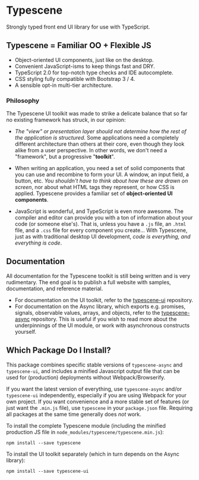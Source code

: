# Typescene
Strongly typed front end UI library for use with TypeScript.

## Typescene = Familiar OO + Flexible JS
* Object-oriented UI components, just like on the desktop.
* Convenient JavaScript-isms to keep things fast and DRY.
* TypeScript 2.0 for top-notch type checks and IDE autocomplete.
* CSS styling fully compatible with Bootstrap 3 / 4.
* A sensible opt-in multi-tier architecture.

### Philosophy
The Typescene UI toolkit was made to strike a delicate balance that so far no existing framework has struck, in our opinion:

* *The "view" or presentation layer should not determine how the rest of the application is structured*. Some applications need a completely different architecture than others at their core, even though they look alike from a user perspective. In other words, we don't need a "framework", but a progressive "**toolkit**".

* When writing an application, you need a set of solid components that you can use and recombine to form your UI. A window, an input field, a button, etc. *You shouldn't have to think about how these are drawn on screen*, nor about what HTML tags they represent, or how CSS is applied. Typescene provides a familiar set of **object-oriented UI components**.

* JavaScript is wonderful, and TypeScript is even more awesome. The compiler and editor can provide you with a ton of information about your code (or someone else's). That is, unless you have a `.js` file, an `.html` file, and a `.css` file for every component you create... With Typescene, just as with traditional desktop UI development, *code is everything, and everything is code*.

## Documentation

All documentation for the Typescene toolkit is still being written and is very rudimentary. The end goal is to publish a full website with samples, documentation, and reference material.

* For documentation on the UI toolkit, refer to the [typescene-ui](https://github.com/typescene/typescene-ui) repository.
* For documentation on the Async library, which exports e.g. promises, signals, observable values, arrays, and objects, refer to the [typescene-async](https://github.com/typescene/typescene-async) repository. This is useful if you wish to read more about the underpinnings of the UI module, or work with asynchronous constructs yourself.

## Which Package Do I Install?
This package combines specific stable versions of `typescene-async` and `typescene-ui`, and includes a minified Javascript output file that can be used for (production) deployments without Webpack/Browserify.

If you want the latest version of everything, use `typescene-async` and/or `typescene-ui` independently, especially if you are using Webpack for your own project. If you want convenience and a more stable set of features (or just want the `.min.js` file), use `typescene` in your `package.json` file. Requiring all packages at the same time generally does *not* work.

To install the complete Typescene module (including the minified production JS file in `node_modules/typescene/typescene.min.js`):

```
npm install --save typescene
``` 

To install the UI toolkit separately (which in turn depends on the Async library):

```
npm install --save typescene-ui
```
